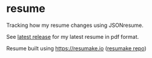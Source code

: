 # resume
Tracking how my resume changes using JSONresume.

See [latest release](https://github.com/lukew3/resume/releases) for my latest resume in pdf format.

Resume built using https://resumake.io ([resumake repo](https://github.com/saadq/resumake.io))
